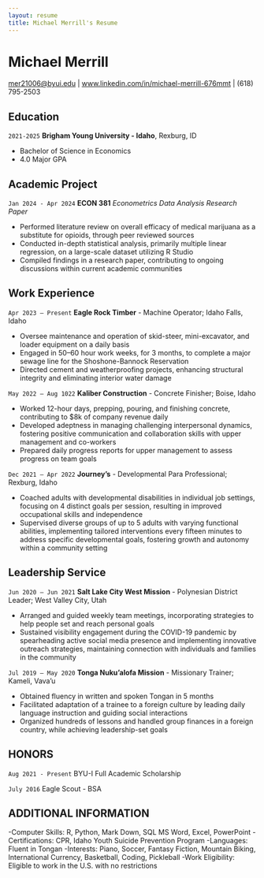 ```yaml
---
layout: resume
title: Michael Merrill's Resume
---
```

# Michael Merrill
mer21006@byui.edu | www.linkedin.com/in/michael-merrill-676mmt | (618) 795-2503 

<!--
<div id="webaddress">
<a href="datascience@byui.edu">datascience@byui.edu</a>
| <a href="https://byuidatascience.github.io/development.html">Data Science Program</a>
</div> -->

<!-- https://www.monique.tech/the-art-of-markdown -->


## Education

`2021-2025`
__Brigham Young University - Idaho__, Rexburg, ID
- Bachelor of Science in Economics
- 4.0 Major GPA

  
## Academic Project

`Jan 2024 - Apr 2024`
__ECON 381__ _Econometrics Data Analysis Research Paper_ 
-	Performed literature review on overall efficacy of medical marijuana as a substitute for opioids, through peer reviewed sources
-	Conducted in-depth statistical analysis, primarily multiple linear regression, on a large-scale dataset utilizing R Studio
-	Compiled findings in a research paper, contributing to ongoing discussions within current academic communities


## Work Experience


`Apr 2023 – Present`
__Eagle Rock Timber__ -  Machine Operator; Idaho Falls, Idaho

-	Oversee maintenance and operation of skid-steer, mini-excavator, and loader equipment on a daily basis
-	Engaged in 50–60 hour work weeks, for 3 months, to complete a major sewage line for the Shoshone-Bannock Reservation
-	Directed cement and weatherproofing projects, enhancing structural integrity and eliminating interior water damage

`May 2022 – Aug 1022`
__Kaliber Construction__ - Concrete Finisher; Boise, Idaho

-	Worked 12-hour days, prepping, pouring, and finishing concrete, contributing to $8k of company revenue daily
-	Developed adeptness in managing challenging interpersonal dynamics, fostering positive communication and collaboration skills with upper management and co-workers
-	Prepared daily progress reports for upper management to assess progress on team goals

`Dec 2021 – Apr 2022`
__Journey’s__ - Developmental Para Professional; Rexburg, Idaho
-	Coached adults with developmental disabilities in individual job settings, focusing on 4 distinct goals per session, resulting in improved occupational skills and independence
-	Supervised diverse groups of up to 5 adults with varying functional abilities, implementing tailored interventions every fifteen minutes to address specific developmental goals, fostering growth and autonomy within a community setting


## Leadership Service


`Jun 2020 – Jun 2021`
__Salt Lake City West Mission__ - Polynesian District Leader; West Valley City, Utah

-	Arranged and guided weekly team meetings, incorporating strategies to help people set and reach personal goals
-	Sustained visibility engagement during the COVID-19 pandemic by spearheading active social media presence and implementing innovative outreach strategies, maintaining connection with individuals and families in the community

`Jul 2019 – May 2020`
__Tonga Nuku’alofa Mission__ - Missionary Trainer; Kameli, Vava’u

-	Obtained fluency in written and spoken Tongan in 5 months
-	Facilitated adaptation of a trainee to a foreign culture by leading daily language instruction and guiding social interactions
-	Organized hundreds of lessons and handled group finances in a foreign country, while achieving leadership-set goals

## HONORS												

`Aug 2021 - Present`
BYU-I Full Academic Scholarship

`July 2016`
Eagle Scout - BSA

## ADDITIONAL INFORMATION								

-Computer Skills: R, Python, Mark Down, SQL MS Word, Excel, PowerPoint
-Certifications: CPR, Idaho Youth Suicide Prevention Program
-Languages: Fluent in Tongan
-Interests: Piano, Soccer, Fantasy Fiction, Mountain Biking, International Currency, Basketball, Coding, Pickleball
-Work Eligibility: Eligible to work in the U.S. with no restrictions 




<!-- ### Footer

Last updated: Mar 2024 -->


